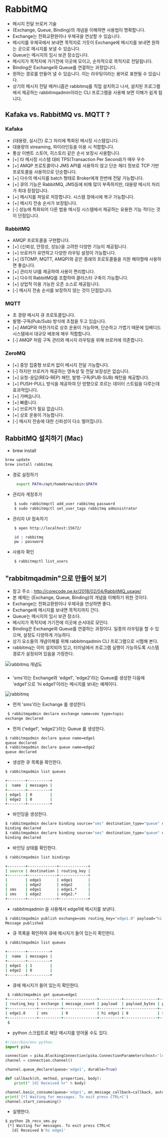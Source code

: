 # RabbitMQ

- 메시지 전달 브로커 기술
- {Exchange, Queue, Binding}의 개념을 이해하면 사용법이 명확합니다.
- Exchange는 전화교환원이나 우체국을 연상할 수 있습니다.
- 메시지를 우체국에서 보내면 목적지로 가듯이 Exchange에 메시지를 보내면 원하는 곳으로 메시지를 보낼 수 있습니다.
- Queue는 메시지의 임시 보관 장소입니다.
- 메시지가 목적지에 가기전에 이곳에 모이고, 순차적으로 목적지로 전달됩니다.  
- Binding은 Exchange와 Queue를 연결하는 과정입니다.
- 원하는 경로를 만들어 낼 수 있습니다. 이는 라우팅이라는 용어로 표현될 수 있습니다.
- 상기의 메시지 전달 메커니즘은 rabbitmq를 직접 설치하고 나서, 설치된 프로그램에서 제공하는 rabbitmqadmin이라는 CLI 프로그램을 사용해 보면 이해가 쉽게 됩니다.



## Kafaka vs. RabbitMQ vs. MQTT ?

### Kafaka

- {대용량, 실시간} 로그 처리에 특화된 메시징 시스템입니다.
- 대용량의 streaming, 파이라인등을 이용 시 적합합니다.
- 통상 이벤트 스토어, 히스토리 같은 순서 보장시 사용합니다.
- [+] 타 메시징 시스템 대비 TPS(Transaction Per Second)가 매우 우수
- [+] AMQP 프로토콜이나 JMS API를 사용하지 않고 단순 헤더 정보로 TCP 기반 프로토콜을 사용하므로 단순합니다. 
- [+] 다수의 메시지를 batch 형태로 Broker에게 한번에 전달 가능합니다.
- [+] 큐의 기능은 RabbitMQ, JMS등에 비해 많이 부족하지만, 대용량 메시지 처리가 최대 장점입니다.
- [+] 메시지를 파일로 저장합니다. 시스템 장애시에 복구 가능합니다.
- [+] 메시지 전송 순서가 보장됩니다.
- [-] 성능에 특화되어 다른 범용 메시징 시스템에서 제공하는 유용한 기능 적다는 것이 단점입니다.



### RabbitMQ
- AMQP 프로토콜을 구현합니다.
- [+] {신뢰성, 안정성, 성능}을 고려한 다양한 기능이 제공됩니다.
- [+] 브로커가 유연하고 다양한 라우팅 설정이 가능합니다.
- [+] (STOMP, MQTT, AMQP)와 같은 종래의 프로토콜들을 지원 해야할때 사용하면 좋습니다.
- [+] 관리자 UI를 제공하여 사용이 편리합니다.
- [+] 다수의 RabbitMQ를 조합하여 클러스터 구축이 가능합니다.
- [+] 상업적 이용 가능한 오픈 소스로 제공됩니다.
- [-] 메시지 전송 순서를 보장하지 않는 것이 단점입니다.



### MQTT

- 초 경량 메시지 큐 프로토콜입니다.
- 발행-구독(Pub/Sub) 방식에 초첨을 두고 있습니다.
- [+] AMQP와 마찬가지로 상호 운용이 가능하며, 단순하고 가볍기 때문에 임베디드 시스템에서 대규모 배포에 매우 적합합니다.
- [-] AMQP 처럼 구독 관리와 메시지 라우팅을 위해 브로커에 의존합니다.

### ZeroMQ

- [+] 중앙 집중형 브로커 없이 메시지 전달 가능합니다.
- [-] 하지만 브로커가 제공하는 영속성 및 전달 보장성은 없습니다.
- [+] 요청-응답(REQ-REP) 패턴, 발행-구독(PUB-SUB) 패턴을 제공합니다.
- [+] PUSH-PULL 방식을 제공하여 단 방향으로 흐르는 데이터 스트림을 다루는데 효과적입니다.
- [+] 가벼습니다.
- [+] 빠릅니다.
- [+] 브로커가 필요 없습니다.
- [+] 상호 운용이 가능합니다.
- [-] 메시지 전송에 대한 신뢰성이 다소 떨어집니다.




## RabbitMQ 설치하기 (Mac)

- brew install

```bash
brew update
brew install rabbitmq
```

- 경로 설정하기

```bash
     export PATH=/opt/homebrew/sbin:$PATH
```

- 관리자 계정추가

```bash
    $ sudo rabbitmqctl add_user rabbitmq password
    $ sudo rabbitmqctl set_user_tags rabbitmq administrator
```

- 관리자 UI 접속하기

```bash
    $ open http://localhost:15672/

    id : rabbitmq
    pw : password
```

- 사용자 확인

```bash
    $ rabbitmqctl list_users
```


## "rabbitmqadmin"으로 만들어 보기

- 참고 주소 : http://corecode.pe.kr/2018/02/04/RabbitMQ_usage/
- 본 예제는 {Exchange, Queue, Binding}의 개념을 이해하기 위한 것이다.
- Exchange는 전화교환원이나 우체국을 연상하면 좋다. 
- Exchange에 메시지를 보내면 목적지까지 간다.
- Queue는 메시지의 임시 보관 장소다. 
- 메시지가 목적지에 가기전에 이곳에 순서대로 모인다.     
- Binding은 Exchange와 Queue를 연결하는 과정이다. 일종의 라우팅을 할 수 있으며, 설정도 다양하게 가능하다.
- 상기 요소들의 개념이해를 위해 rabbitmqadmin CLI 프로그램으로 시험해 본다.
- rabbitmq는 이미 설치되어 있고, 터미널에서 프로그램 실행이 가능하도록 시스템 경로가 설정되어 있음을 가정한다.

![rabbitmq 개념도](./img4doc/rabbitmq_example01.jpg)


### 

- 'sms'라는 Exchange와 'edge1', 'edge2'라는 Queue를 생성한 다음에 'edge1'으로 'hi edge1'이라는 메시지를 보내는 예제이다.

![rabbitmq](./img4doc/rabbitmq_example02.jpg)


- 먼저 'sms'라는 Exchange 를 생성한다.

```bash
 $ rabbitmqadmin declare exchange name=sms type=topic
exchange declared
```

- 먼저 {'edge1', 'edge2'}라는 Queue 를 생성한다.

```bash
$ rabbitmqadmin declare queue name=edge1
queue declared
$ rabbitmqadmin declare queue name=edge2
queue declared
```

- 생성한 큐 목록을 확인한다.

```bash
$ rabbitmqadmin list queues

+--------+----------+
|  name  | messages |
+--------+----------+
| edge1  | 0        |
| edge2  | 0        |
+--------+----------+
```

- 바인딩을 생성한다.

```bash
$ rabbitmqadmin declare binding source="sms" destination_type="queue" destination="edge1" routing_key="edge1.*"
binding declared
$ rabbitmqadmin declare binding source="sms" destination_type="queue" destination="edge2" routing_key="edge2.*"
binding declared
```

- 바인딩 상태를 확인한다.

```bash
$ rabbitmqadmin list bindings

+--------+-------------+-------------+
| source | destination | routing_key |
+--------+-------------+-------------+
|        | edge1       | edge1       |
|        | edge2       | edge2       |
| sms    | edge1       | edge1.*     |
| sms    | edge2       | edge2.*     |
+--------+-------------+-------------+
```


- rabbitmqadmin 을 사용해서 edge1에 메시지를 보낸다.

```bash
$ rabbitmqadmin publish exchange=sms routing_key="edge1.0" payload="hi edge1"
Message published
```

- 큐 목록을 확인하여 큐에 메시지가 들어 있는지 확인한다.

```bash
$ rabbitmqadmin list queues

+--------+----------+
|  name  | messages |
+--------+----------+
| edge1  | 1        |
| edge2  | 0        |
+--------+----------+
```

- 큐에 메시지가 들어 있는지 확인한다.

```bash
 $ rabbitmqadmin get queue=edge1
+-------------+----------+---------------+----------+---------------+------------------+------------+-------------+
| routing_key | exchange | message_count | payload  | payload_bytes | payload_encoding | properties | redelivered |
+-------------+----------+---------------+----------+---------------+------------------+------------+-------------+
| edge1.0     | sms      | 0             | hi edge1 | 8             | string           |            | True        |
+-------------+----------+---------------+----------+---------------+------------------+------------+-------------+
 $ 
 ```


- python 스크립트로 해당 메시지를 얻어올 수도 있다.

```python
#!/usr/bin/env python
import pika

connection = pika.BlockingConnection(pika.ConnectionParameters(host='localhost'))
channel = connection.channel()

channel.queue_declare(queue='edge1', durable=True)

def callback(ch, method, properties, body):
    print(" [d] Received %r" % body)

channel.basic_consume(queue='edge1', on_message_callback=callback, auto_ack=True)
print('[*] Waiting for messages. To exit press CTRL+C')
channel.start_consuming()

```


- 실행한다.

```bash
$ python 2b_recv_sms.py 
 [*] Waiting for messages. To exit press CTRL+C
   [d] Received b'hi edge1'
```



